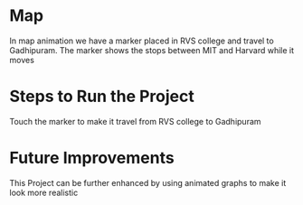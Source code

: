 # Map
In map animation we have a marker placed in RVS college and travel to Gadhipuram. The marker shows the stops between MIT and Harvard while it moves

# Steps to Run the Project
Touch the marker to make it travel from RVS college to Gadhipuram

# Future Improvements
This Project can be further enhanced by using animated graphs to make it look more realistic

